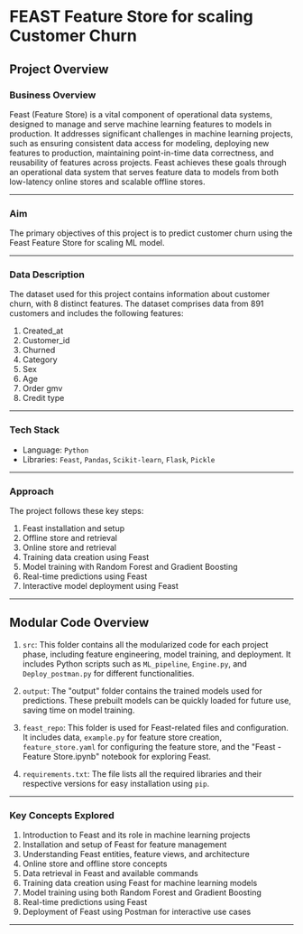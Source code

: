 # FEAST Feature Store for scaling Customer Churn 

## Project Overview

### Business Overview

Feast (Feature Store) is a vital component of operational data systems, designed to manage and serve machine learning features to models in production. It addresses significant challenges in machine learning projects, such as ensuring consistent data access for modeling, deploying new features to production, maintaining point-in-time data correctness, and reusability of features across projects. Feast achieves these goals through an operational data system that serves feature data to models from both low-latency online stores and scalable offline stores.

---

### Aim

The primary objectives of this project is to predict customer churn using the Feast Feature Store for scaling ML model.

---

### Data Description

The dataset used for this project contains information about customer churn, with 8 distinct features. The dataset comprises data from 891 customers and includes the following features:

1. Created_at
2. Customer_id
3. Churned
4. Category
5. Sex
6. Age
7. Order gmv
8. Credit type

---

### Tech Stack

- Language: `Python`
- Libraries: `Feast`, `Pandas`, `Scikit-learn`, `Flask`, `Pickle`

---

### Approach

The project follows these key steps:

1. Feast installation and setup
2. Offline store and retrieval
3. Online store and retrieval
4. Training data creation using Feast
5. Model training with Random Forest and Gradient Boosting
6. Real-time predictions using Feast
7. Interactive model deployment using Feast

---

## Modular Code Overview

1. `src`: This folder contains all the modularized code for each project phase, including feature engineering, model training, and deployment. It includes Python scripts such as `ML_pipeline`, `Engine.py`, and `Deploy_postman.py` for different functionalities.

2. `output`: The "output" folder contains the trained models used for predictions. These prebuilt models can be quickly loaded for future use, saving time on model training.

3. `feast_repo`: This folder is used for Feast-related files and configuration. It includes data, `example.py` for feature store creation, `feature_store.yaml` for configuring the feature store, and the "Feast - Feature Store.ipynb" notebook for exploring Feast.

4. `requirements.txt`: The file lists all the required libraries and their respective versions for easy installation using `pip`.

---

### Key Concepts Explored

1. Introduction to Feast and its role in machine learning projects
2. Installation and setup of Feast for feature management
3. Understanding Feast entities, feature views, and architecture
4. Online store and offline store concepts
5. Data retrieval in Feast and available commands
6. Training data creation using Feast for machine learning models
7. Model training using both Random Forest and Gradient Boosting
8. Real-time predictions using Feast
9. Deployment of Feast using Postman for interactive use cases

---


